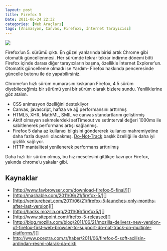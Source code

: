 ```yaml
---
layout: post
title: Firefox 5
Date: 2011-06-24 22:32
categories: [Web Araçları]
tags: [Animasyon, Canvas, Firefox5, İnternet Tarayıcısı]
---
```


![][100]

Firefox’un 5. sürümü çıktı. En güzel yanlarında birisi artık Chrome gibi
otomatik güncellenmesi. Her sürümde tekrar tekrar indirme dönemi bitti
Firefox içinde darası diğer tarayıcıların başına, özellikle İnternet
Explorer’un. Otomatik güncelleme olmadı ise Yardım- Firefox hakkında
penceresinde güncelle butonu ile de yapabilirsiniz.

Chrome’un hızlı sürüm numarasını kıskanan Firefox, 4.5 sürüm
diyebileceğimiz bir sürümü yeni bir sürüm olarak bizlere sundu.
Yeniliklerine göz atalım.

-   CSS animasyon özelliğini destekliyor
-   Canvas, javascript, hafıza ve ağ performansını arttırmış
-   HTML5, XHR, MathML, SMIL ve canvas standartlarını geliştirmiş
-   Aktif olmayan sekmelerdeki setTimeout ve setInterval değeri 1000ms
    ile sabitlenerek performans artışı sağlanmış.
-   Firefox 5 daha az kullanıcı bilgisini göndererek kullanıcı
    mahremiyetine daha fazla duyarlı olacakmış. [Do-Not-Track][] başlık
    özelliği ile daha iyi gizlilik sağlıyor.
-   HTTP mantalitesi yenilenerek performans arttırılmış

Daha hızlı bir sürüm olmuş, bu hız meselesini gittikçe kavrıyor Firefox,
yakında chrome’u yakalar gibi.

## Kaynaklar

-   [http://www.favbrowser.com/download-firefox-5-final/][]
-   [http://mashable.com/2011/06/21/firefox-5/][]
-   [http://venturebeat.com/2011/06/21/firefox-5-launches-only-months-after-last-version][]
-   [http://hacks.mozilla.org/2011/06/firefox5/][]
-   [http://www.sitepoint.com/firefox-5-released][]
-   [http://blog.mozilla.com/blog/2011/06/21/mozilla-delivers-new-version-of-firefox-first-web-browser-to-support-do-not-track-on-multiple-platforms/][]
-   http://www.pcextra.com.tr/haber/2011/06/firefox-5-soft-acilisin-ardindan-resmi-olarak-da-cikti


  [100]: https://lh3.googleusercontent.com/0KGdo91EbqVVj2ACLUdabl8n_Urg_KJkrCugKVFepl2-4OamvuGO3AvMEd99IugQiY4HjCR8UM9BYAz-DLFdXg-nk-0B6JXQiSUL26Xz7_YB45OxbWg
  [Do-Not-Track]: http://mashable.com/follow/topics/do-not-track/
  [http://www.favbrowser.com/download-firefox-5-final/]: http://www.favbrowser.com/download-firefox-5-final/
  [http://mashable.com/2011/06/21/firefox-5/]: http://mashable.com/2011/06/21/firefox-5/
  [http://venturebeat.com/2011/06/21/firefox-5-launches-only-months-after-last-version]: http://venturebeat.com/2011/06/21/firefox-5-launches-only-months-after-last-version
  [http://hacks.mozilla.org/2011/06/firefox5/]: http://hacks.mozilla.org/2011/06/firefox5/
  [http://www.sitepoint.com/firefox-5-released]: http://www.sitepoint.com/firefox-5-released
  [http://blog.mozilla.com/blog/2011/06/21/mozilla-delivers-new-version-of-firefox-first-web-browser-to-support-do-not-track-on-multiple-platforms/]: http://blog.mozilla.com/blog/2011/06/21/mozilla-delivers-new-version-of-firefox-first-web-browser-to-support-do-not-track-on-multiple-platforms/